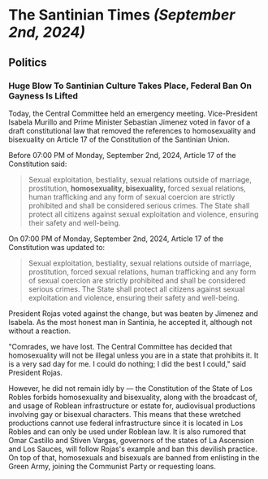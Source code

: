 # The Santinian Times _(September 2nd, 2024)_

## Politics

### Huge Blow To Santinian Culture Takes Place, Federal Ban On Gayness Is Lifted

Today, the Central Committee held an emergency meeting. Vice-President Isabela Murillo and Prime Minister Sebastian Jimenez
voted in favor of a draft constitutional law that removed the references to homosexuality and bisexuality on Article 17 of the
Constitution of the Santinian Union.

Before 07:00 PM of Monday, September 2nd, 2024, Article 17 of the Constitution said:

> Sexual exploitation, bestiality, sexual relations outside of marriage, prostitution, **homosexuality, bisexuality,**
> forced sexual relations, human trafficking and any form of sexual coercion are strictly prohibited and shall be considered
> serious crimes. The State shall protect all citizens against sexual exploitation and violence, ensuring their safety and
> well-being.

On 07:00 PM of Monday, September 2nd, 2024, Article 17 of the Constitution was updated to:

> Sexual exploitation, bestiality, sexual relations outside of marriage, prostitution, forced sexual relations,
> human trafficking and any form of sexual coercion are strictly prohibited and shall be considered serious crimes.
> The State shall protect all citizens against sexual exploitation and violence, ensuring their safety and well-being.

President Rojas voted against the change, but was beaten by Jimenez and Isabela. As the most honest man in Santinia,
he accepted it, although not without a reaction.

"Comrades, we have lost. The Central Committee has decided that homosexuality will not be illegal unless you are in
a state that prohibits it. It is a very sad day for me. I could do nothing; I did the best I could," said President Rojas.

However, he did not remain idly by — the Constitution of the State of Los Robles forbids homosexuality and bisexuality,
along with the broadcast of, and usage of Roblean infrastructure or estate for, audiovisual productions involving
gay or bisexual characters. This means that these wretched productions cannot use federal infrastructure since it is located
in Los Robles and can only be used under Roblean law. It is also rumored that Omar Castillo and Stiven Vargas, governors
of the states of La Ascension and Los Sauces, will follow Rojas's example and ban this devilish practice. On top of that,
homosexuals and bisexuals are banned from enlisting in the Green Army, joining the Communist Party or requesting loans.
